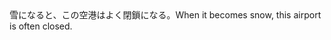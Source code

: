 <tr><td>雪になると、この空港はよく閉鎖になる。<td><tr><tr><td>When it becomes snow, this airport is often closed.<td><tr></table>

